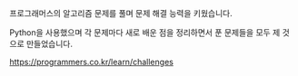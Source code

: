 프로그래머스의 알고리즘 문제를 풀며 문제 해결 능력을 키웠습니다.

Python을 사용했으며 각 문제마다 새로 배운 점을 정리하면서 푼 문제들을 모두 제 것으로 만들었습니다.

https://programmers.co.kr/learn/challenges
